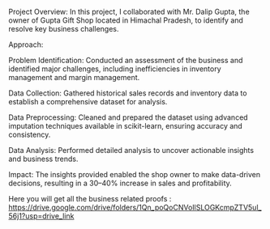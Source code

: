 Project Overview:
In this project, I collaborated with Mr. Dalip Gupta, the owner of Gupta Gift Shop located in Himachal Pradesh, to identify and resolve key business challenges.

Approach:

Problem Identification: Conducted an assessment of the business and identified major challenges, including inefficiencies in inventory management and margin management.

Data Collection: Gathered historical sales records and inventory data to establish a comprehensive dataset for analysis.

Data Preprocessing: Cleaned and prepared the dataset using advanced imputation techniques available in scikit-learn, ensuring accuracy and consistency.

Data Analysis: Performed detailed analysis to uncover actionable insights and business trends.

Impact:
The insights provided enabled the shop owner to make data-driven decisions, resulting in a 30–40% increase in sales and profitability.


Here you will get all the business related proofs : https://drive.google.com/drive/folders/1Qn_poQoCNVoIlSLOGKcmpZTV5ul_56j1?usp=drive_link
